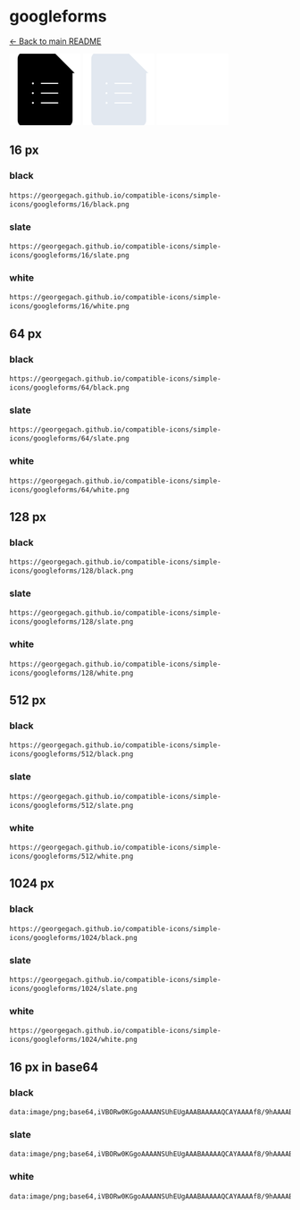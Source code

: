# googleforms

[← Back to main README](../../README.md)


<img src="./128/black.png" width="128" alt="googleforms black icon" />
<img src="./128/slate.png" width="128" alt="googleforms slate icon" />
<img src="./128/white.png" width="128" alt="googleforms white icon" />

## 16 px

### black
```
https://georgegach.github.io/compatible-icons/simple-icons/googleforms/16/black.png
```

### slate
```
https://georgegach.github.io/compatible-icons/simple-icons/googleforms/16/slate.png
```

### white
```
https://georgegach.github.io/compatible-icons/simple-icons/googleforms/16/white.png
```

## 64 px

### black
```
https://georgegach.github.io/compatible-icons/simple-icons/googleforms/64/black.png
```

### slate
```
https://georgegach.github.io/compatible-icons/simple-icons/googleforms/64/slate.png
```

### white
```
https://georgegach.github.io/compatible-icons/simple-icons/googleforms/64/white.png
```

## 128 px

### black
```
https://georgegach.github.io/compatible-icons/simple-icons/googleforms/128/black.png
```

### slate
```
https://georgegach.github.io/compatible-icons/simple-icons/googleforms/128/slate.png
```

### white
```
https://georgegach.github.io/compatible-icons/simple-icons/googleforms/128/white.png
```

## 512 px

### black
```
https://georgegach.github.io/compatible-icons/simple-icons/googleforms/512/black.png
```

### slate
```
https://georgegach.github.io/compatible-icons/simple-icons/googleforms/512/slate.png
```

### white
```
https://georgegach.github.io/compatible-icons/simple-icons/googleforms/512/white.png
```

## 1024 px

### black
```
https://georgegach.github.io/compatible-icons/simple-icons/googleforms/1024/black.png
```

### slate
```
https://georgegach.github.io/compatible-icons/simple-icons/googleforms/1024/slate.png
```

### white
```
https://georgegach.github.io/compatible-icons/simple-icons/googleforms/1024/white.png
```

## 16 px in base64

### black
```
data:image/png;base64,iVBORw0KGgoAAAANSUhEUgAAABAAAAAQCAYAAAAf8/9hAAAABmJLR0QA/wD/AP+gvaeTAAAAyklEQVQ4jbXSS0tCURSG4aeUqIwQBUFo3FwC/z80qlH/oEmKgkqDvEDqcbC3EOfsraegDxbsy1ov60ZQC+/Yo8jYG25l9IjJieACW7yWIZc5YkINPOEZd38BHP0HeDlmUhfwKZQ4wRQPGEKzJqBduk8xzgFm2MW/eTwTetBG76dzCtDFEte4Kf1dlZ1TgAU2wthGwm4Q+tVH5xygFYObqrXXyuA72hZfwhLBhcQmpsZYJN6ySmVwH41qCRX9dhP/D/CBtXr1F1jFGAeSoDGjt9lBygAAAABJRU5ErkJggg==
```

### slate
```
data:image/png;base64,iVBORw0KGgoAAAANSUhEUgAAABAAAAAQCAYAAAAf8/9hAAAABmJLR0QA/wD/AP+gvaeTAAABK0lEQVQ4jZWTwUoDQRBEX3VCNBsJQUEwCv6AFxE8+PUBTx4FP0FDDCoeYgzuZsrDGg27mxDr2NP9pmu6RwCTyaT3xf4DcA6IBgnuW2l+MxwO5+vxACha2Smou6m4JOiiUDYaj8dZDQBgvLEWwHbLcJUru51Opwc1wC6SCODyM+3drTpp71bJO2jxAwGns6W618BoN4AZsGbR6DnaMW7sQNKL7SXQTuY1pCVAslsSA8Hxen4NYPtI4gOzH3J3dXMIhDrVp26y8JbsBVCIeIKUynBEsk8kDrcDTE+KAqU2ToO/g4RCneq06xbkXHYOFHbMQmVJMpKcVfNreyBp+0ZV1GShj9QvYR6saOX864B/bWKTfgHa8o+qWs8NgMhnj3b6pLHJmgyeRz57BPgGL2pyVSD3ZFYAAAAASUVORK5CYII=
```

### white
```
data:image/png;base64,iVBORw0KGgoAAAANSUhEUgAAABAAAAAQCAYAAAAf8/9hAAAABmJLR0QA/wD/AP+gvaeTAAAA0klEQVQ4jbXSzUpDMRCG4afHImpFioIgegluRPD6BVfuvAM3KhZUXPgH1o6LTuGQc4JHwQ+GJJMvLzNJQERMIuI6IhZR11VEbCnU5HiITYxKQ0vHOC8hTcXcpzWc4iIitv8CWPlPcLmqZCjgGfcZMxzhDMYDAdNiPcNdDfCAr9x7zDnLO5hiv23uA+zhFRuWL9PWemnuAzzhA3PcYpH5BgfY/QkwycNj3d4HVfCZMccLIvMjVH9iW9GTq6qvgp0Mui109Nuf+H+AG7wb1n/gLc/4Bn6EUr99akDPAAAAAElFTkSuQmCC
```

